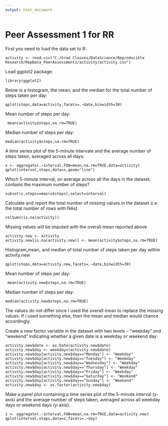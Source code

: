 ```yaml
---
output: html_document
---
```

Peer Assessment 1 for RR
============================

First you need to load the data set to R:

```{r}
activity <- read.csv("C:/Grad Classes/DataScience/Reproducible Research/RepData_PeerAssessment1/activity/activity.csv")
```


Load ggplot2 package:

```{r}
library(ggplot2)
```

Below is a histogram, the mean, and the median for the total number of steps taken per day:

```{r}
qplot(steps,data=activity,facets=.~date,binwidth=30)
```

Mean number of steps per day:
```{r}
 mean(activity$steps,na.rm=TRUE)
```

Median number of steps per day:

```{r}
median(activity$steps,na.rm=TRUE)
```

A time series plot of the 5-minute intervale and the average number of steps taken, averaged across all days:
```{r}
x <- aggregate(.~interval,FUN=mean,na.rm=TRUE,data=activity)
qplot(interval,steps,data=x,geom="line")
```

Which 5-minute interval, on average across all the days in the dataset, contains the maximum number of steps?
```{r}
subset(x,steps==max(x$steps),select=interval)
```

Calculate and report the total number of missing values in the dataset (i.e. the total number of rows with NAs)
```{r}
colSums(is.na(activity))
```

Missing values will be imputed with the overall mean reported above
```{r}
activity.new <- activity
activity.new[is.na(activity.new)] <- mean(activity$steps,na.rm=TRUE)
```

Histogram,mean, and median of total number of steps taken per day within activity.new
```{r}
qplot(steps,data=activity.new,facets=.~date,binwidth=30)
```

Mean number of steps per day:
```{r}
 mean(activity.new$steps,na.rm=TRUE)
```

Median number of steps per day:

```{r}
median(activity.new$steps,na.rm=TRUE)
```

The values do not differ since I used the overall mean to replace the missing values. If I used something else, then the mean and median would chance accordingly.

Create a new factor variable in the dataset with two levels – “weekday” and “weekend” indicating whether a given date is a weekday or weekend day:
```{r}
activity.new$date <- as.Date(activity.new$date)
activity.new$day <- weekdays(activity.new$date)
activity.new$day[activity.new$day=="Monday"] <- "Weekday"
activity.new$day[activity.new$day=="Tuesday"] <- "Weekday"
activity.new$day[activity.new$day=="Wednesday"] <- "Weekday"
activity.new$day[activity.new$day=="Thursday"] <- "Weekday"
activity.new$day[activity.new$day=="Friday"] <- "Weekday"
activity.new$day[activity.new$day=="Saturday"] <- "Weekend"
activity.new$day[activity.new$day=="Sunday"] <- "Weekend"
activity.new$day <- as.factor(activity.new$day)
```

Make a panel plot containing a time series plot of the 5-minute interval (x-axis) and the average number of steps taken, averaged across all weekday days or weekend days (y-axis):

```{r}
z <- aggregate(.~interval,FUN=mean,na.rm=TRUE,data=activity.new)
qplot(interval,steps,data=z,facets=.~day)
```




